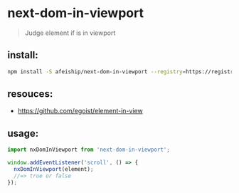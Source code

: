 # next-dom-in-viewport
> Judge element if is in viewport

## install:
```bash
npm install -S afeiship/next-dom-in-viewport --registry=https://registry.npm.taobao.org
```

## resouces:
+ https://github.com/egoist/element-in-view

## usage:
```js
import nxDomInViewport from 'next-dom-in-viewport';

window.addEventListener('scroll', () => {
  nxDomInViewport(element);
  //=> true or false
});
```
